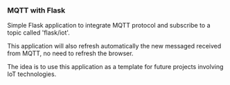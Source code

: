 ### MQTT with Flask

Simple Flask application to integrate MQTT protocol and subscribe to a topic called 'flask/iot'.

This application will also refresh automatically the new messaged received from MQTT, no need to refresh the browser.

The idea is to use this application as a template for future projects involving IoT technologies.
